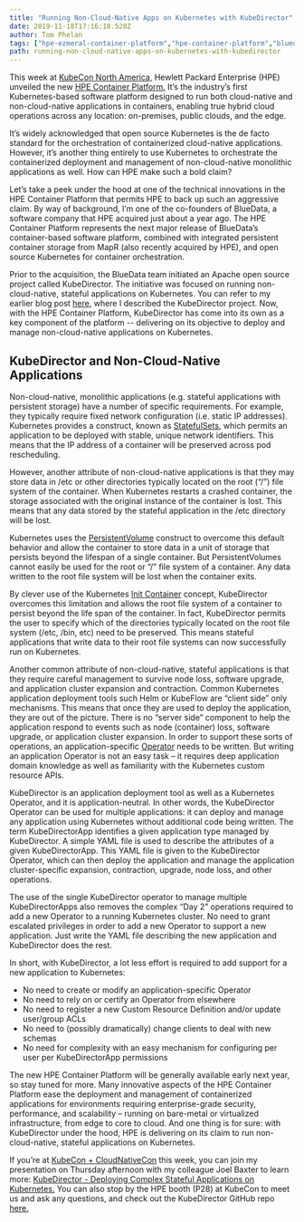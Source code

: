 ```yaml
---
title: "Running Non-Cloud-Native Apps on Kubernetes with KubeDirector"
date: 2019-11-18T17:16:18.520Z
author: Tom Phelan 
tags: ["hpe-ezmeral-container-platform","hpe-container-platform","bluedata","container","opensource"]
path: running-non-cloud-native-apps-on-kubernetes-with-kubedirector
---
```

This week at [KubeCon North America,](https://events19.linuxfoundation.org/events/kubecon-cloudnativecon-north-america-2019/) Hewlett Packard Enterprise (HPE) unveiled the new [HPE Container Platform.](https://www.hpe.com/us/en/newsroom/press-release/2019/11/Hewlett-Packard-Enterprise-introduces-Kubernetes-based-platform-for-bare-metal-and-edge-to-cloud-deployments.html) It’s the industry’s first Kubernetes-based software platform designed to run both cloud-native and non-cloud-native applications in containers, enabling true hybrid cloud operations across any location: on-premises, public clouds, and the edge.  

It’s widely acknowledged that open source Kubernetes is the de facto standard for the orchestration of containerized cloud-native applications. However, it’s another thing entirely to use Kubernetes to orchestrate the containerized deployment and management of non-cloud-native monolithic applications as well. How can HPE make such a bold claim? 

Let’s take a peek under the hood at one of the technical innovations in the HPE Container Platform that permits HPE to back up such an aggressive claim. 
By way of background, I’m one of the co-founders of BlueData, a software company that HPE acquired just about a year ago. The HPE Container Platform represents the next major release of BlueData’s container-based software platform, combined with integrated persistent container storage from MapR (also recently acquired by HPE), and open source Kubernetes for container orchestration.  

Prior to the acquisition, the BlueData team initiated an Apache open source project called KubeDirector. The initiative was focused on running non-cloud-native, stateful applications on Kubernetes. You can refer to my earlier blog post [here,](https://kubernetes.io/blog/2018/10/03/kubedirector-the-easy-way-to-run-complex-stateful-applications-on-kubernetes/) where I described the KubeDirector project. Now, with the HPE Container Platform, KubeDirector has come into its own as a key component of the platform -- delivering on its objective to deploy and manage non-cloud-native applications on Kubernetes.

## KubeDirector and Non-Cloud-Native Applications

Non-cloud-native, monolithic applications (e.g. stateful applications with persistent storage) have a number of specific requirements. For example, they typically require fixed network configuration (i.e. static IP addresses). Kubernetes provides a construct, known as [StatefulSets,](https://developer.hpe.com/blog/kubedirector-the-easy-way-to-run-complex-stateful-applications-on-kubern) which permits an application to be deployed with stable, unique network identifiers. This means that the IP address of a container will be preserved across pod rescheduling.  

However, another attribute of non-cloud-native applications is that they may store data in /etc or other directories typically located on the root (“/”) file system of the container. When Kubernetes restarts a crashed container, the storage associated with the original instance of the container is lost. This means that any data stored by the stateful application in the /etc directory will be lost. 

Kubernetes uses the [PersistentVolume](https://kubernetes.io/docs/concepts/storage/persistent-volumes/) construct to overcome this default behavior and allow the container to store data in a unit of storage that persists beyond the lifespan of a single container. But PersistentVolumes cannot easily be used for the root or “/” file system of a container. Any data written to the root file system will be lost when the container exits. 

By clever use of the Kubernetes [Init Container](https://kubernetes.io/docs/concepts/workloads/pods/init-containers/) concept, KubeDirector overcomes this limitation and allows the root file system of a container to persist beyond the life span of the container. In fact, KubeDirector permits the user to specify which of the directories typically located on the root file system (/etc, /bin, etc) need to be preserved. This means stateful applications that write data to their root file systems can now successfully run on Kubernetes.

Another common attribute of non-cloud-native, stateful applications is that they require careful management to survive node loss, software upgrade, and application cluster expansion and contraction. Common Kubernetes application deployment tools such Helm or KubeFlow are “client side” only mechanisms. This means that once they are used to deploy the application, they are out of the picture. There is no “server side” component to help the application respond to events such as node (container) loss, software upgrade, or application cluster expansion. In order to support these sorts of operations, an application-specific [Operator](https://kubernetes.io/docs/concepts/extend-kubernetes/operator/) needs to be written. But writing an application Operator is not an easy task – it requires deep application domain knowledge as well as familiarity with the Kubernetes custom resource APIs. 

KubeDirector is an application deployment tool as well as a Kubernetes Operator, and it is application-neutral. In other words, the KubeDirector Operator can be used for multiple applications: it can deploy and manage any application using Kubernetes without additional code being written. The term KubeDirectorApp identifies a given application type managed by KubeDirector. A simple YAML file is used to describe the attributes of a given KubeDirectorApp. This YAML file is given to the KubeDirector Operator, which can then deploy the application and manage the application cluster-specific expansion, contraction, upgrade, node loss, and other operations. 

The use of the single KubeDirector operator to manage multiple KubeDirectorApps also removes the complex “Day 2” operations required to add a new Operator to a running Kubernetes cluster. No need to grant escalated privileges in order to add a new Operator to support a new application. Just write the YAML file describing the new application and KubeDirector does the rest.

In short, with KubeDirector, a lot less effort is required to add support for a new application to Kubernetes:

* No need to create or modify an application-specific Operator
* No need to rely on or certify an Operator from elsewhere
* No need to register a new Custom Resource Definition and/or update user/group ACLs
* No need to (possibly dramatically) change clients to deal with new schemas
* No need for complexity with an easy mechanism for configuring per user per KubeDirectorApp permissions

The new HPE Container Platform will be generally available early next year, so stay tuned for more. Many innovative aspects of the HPE Container Platform ease the deployment and management of containerized applications for environments requiring enterprise-grade security, performance, and scalability – running on bare-metal or virtualized infrastructure, from edge to core to cloud. And one thing is for sure: with KubeDirector under the hood, HPE is delivering on its claim to run non-cloud-native, stateful applications on Kubernetes.

If you’re at [KubeCon + CloudNativeCon](https://events19.linuxfoundation.org/events/kubecon-cloudnativecon-north-america-2019/) this week, you can join my presentation on Thursday afternoon with my colleague Joel Baxter to learn more: [KubeDirector - Deploying Complex Stateful Applications on Kubernetes.](https://kccncna19.sched.com/event/UaaF/kubedirector-deploying-complex-stateful-applications-on-kubernetes-joel-baxter-thomas-phelan-hewlett-packard-enterprise) You can also stop by the HPE booth (P28) at KubeCon to meet us and ask any questions, and check out the KubeDirector GitHub repo [here.](https://github.com/bluek8s/kubedirector/)
